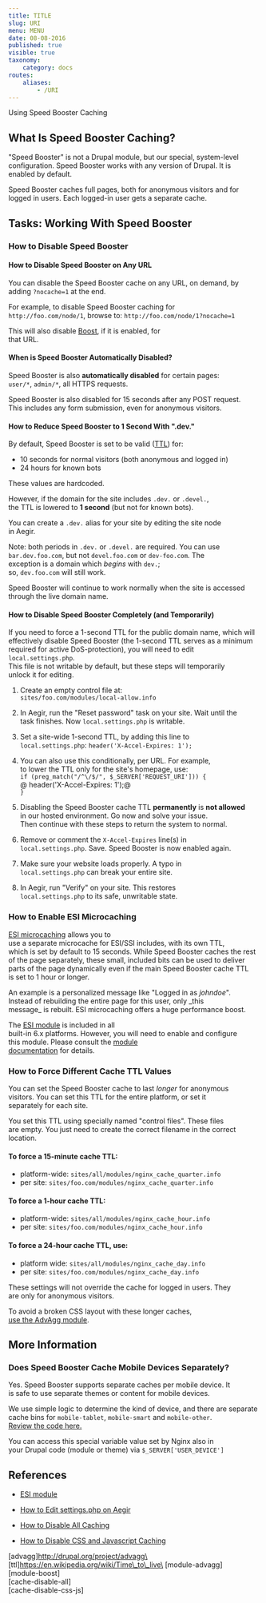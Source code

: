 ```yaml
---
title: TITLE
slug: URI
menu: MENU
date: 08-08-2016
published: true
visible: true
taxonomy:
    category: docs
routes:
    aliases:
        - /URI
---
```

Using Speed Booster Caching

What Is Speed Booster Caching?
------------------------------

"Speed Booster" is not a Drupal module, but our special, system-level\
configuration. Speed Booster works with any version of Drupal. It is\
enabled by default.

Speed Booster caches full pages, both for anonymous visitors and for\
logged in users. Each logged-in user gets a separate cache.

Tasks: Working With Speed Booster
---------------------------------

### How to Disable Speed Booster

#### How to Disable Speed Booster on Any URL

You can disable the Speed Booster cache on any URL, on demand, by\
adding `?nocache=1` at the end.

For example, to disable Speed Booster caching for\
`http://foo.com/node/1`, browse to: `http://foo.com/node/1?nocache=1`

This will also disable [Boost](module-boost), if it is enabled, for\
that URL.

#### When is Speed Booster Automatically Disabled?

Speed Booster is also **automatically disabled** for certain pages:\
`user/*`, `admin/*`, all HTTPS requests.

Speed Booster is also disabled for 15 seconds after any POST request.\
This includes any form submission, even for anonymous visitors.

#### How to Reduce Speed Booster to 1 Second With ".dev."

By default, Speed Booster is set to be valid ([TTL](ttl)) for:

-   10 seconds for normal visitors (both anonymous and logged in)
-   24 hours for known bots

These values are hardcoded.

However, if the domain for the site includes `.dev.` or `.devel.`,\
the TTL is lowered to **1 second** (but not for known bots).

You can create a `.dev.` alias for your site by editing the site node\
in Aegir.

Note: both periods in `.dev.` or `.devel.` are required. You can use\
`bar.dev.foo.com`, but not `devel.foo.com` or `dev-foo.com`. The\
exception is a domain which *begins* with `dev.`;\
so, `dev.foo.com` will still work.

Speed Booster will continue to work normally when the site is accessed\
through the live domain name.

#### How to Disable Speed Booster Completely (and Temporarily)

If you need to force a 1-second TTL for the public domain name, which
will\
effectively disable Speed Booster (the 1-second TTL serves as a minimum\
required for active DoS-protection), you will need to edit
`local.settings.php`.\
This file is not writable by default, but these steps will temporarily\
unlock it for editing.

1.  Create an empty control file at:\
    `sites/foo.com/modules/local-allow.info`

1.  In Aegir, run the "Reset password" task on your site. Wait until
    the\
    task finishes. Now `local.settings.php` is writable.

1.  Set a site-wide 1-second TTL, by adding this line to\
    `local.settings.php`: `header('X-Accel-Expires: 1');`

1.  You can also use this conditionally, per URL. For example,\
    to lower the TTL only for the site's homepage, use:\
    `if (preg_match("/^\/$/", $_SERVER['REQUEST_URI'])) {`\
    @ header('X-Accel-Expires: 1');@\
    `}`

1.  Disabling the Speed Booster cache TTL **permanently** is **not
    allowed**\
    in our hosted environment. Go now and solve your issue.\
    Then continue with these steps to return the system to normal.

1.  Remove or comment the `X-Accel-Expires` line(s) in\
    `local.settings.php`. Save. Speed Booster is now enabled again.

1.  Make sure your website loads properly. A typo in\
    `local.settings.php` can break your entire site.

1.  In Aegir, run "Verify" on your site. This restores\
    `local.settings.php` to its safe, unwritable state.

### How to Enable ESI Microcaching

[ESI microcaching](http://groups.drupal.org/node/197478) allows you to\
use a separate microcache for ESI/SSI includes, with its own TTL,\
which is set by default to 15 seconds. While Speed Booster caches the
rest\
of the page separately, these small, included bits can be used to
deliver\
parts of the page dynamically even if the main Speed Booster cache TTL\
is set to 1 hour or longer.

An example is a personalized message like "Logged in as *johndoe*".\
Instead of rebuilding the entire page for this user, only \_this\
message\_ is rebuilt. ESI microcaching offers a huge performance boost.

The [ESI module](http://drupal.org/project/esi) is included in all\
built-in 6.x platforms. However, you will need to enable and configure\
this module. Please consult the [module\
documentation](http://drupal.org/project/esi) for details.

### How to Force Different Cache TTL Values

You can set the Speed Booster cache to last *longer* for anonymous\
visitors. You can set this TTL for the entire platform, or set it\
separately for each site.

You set this TTL using specially named "control files". These files\
are empty. You just need to create the correct filename in the correct\
location.

#### To force a 15-minute cache TTL:

-   platform-wide: `sites/all/modules/nginx_cache_quarter.info`
-   per site: `sites/foo.com/modules/nginx_cache_quarter.info`

#### To force a 1-hour cache TTL:

-   platform-wide: `sites/all/modules/nginx_cache_hour.info`
-   per site: `sites/foo.com/modules/nginx_cache_hour.info`

#### To force a 24-hour cache TTL, use:

-   platform wide: `sites/all/modules/nginx_cache_day.info`
-   per site: `sites/foo.com/modules/nginx_cache_day.info`

These settings will not override the cache for logged in users. They\
are only for anonymous visitors.

To avoid a broken CSS layout with these longer caches,\
[use the AdvAgg module](module-advagg).

More Information
----------------

### Does Speed Booster Cache Mobile Devices Separately?

Yes. Speed Booster supports separate caches per mobile device. It\
is safe to use separate themes or content for mobile devices.

We use simple logic to determine the kind of device, and there are
separate\
cache bins for `mobile-tablet`, `mobile-smart` and `mobile-other`.\
[Review the code here.](http://bit.ly/wYz6PG)

You can access this special variable value set by Nginx also in\
your Drupal code (module or theme) via `$_SERVER['USER_DEVICE']`

References
----------

-   [ESI module](http://drupal.org/project/esi)

-   [How to Edit settings.php on Aegir](edit-settings-php)

-   [How to Disable All Caching](cache-disable-all)

-   [How to Disable CSS and Javascript Caching](cache-disable-css-js)

\[advagg\]http://drupal.org/project/advagg\
\[ttl\]https://en.wikipedia.org/wiki/Time\_to\_live\
\[module-advagg\]\
\[module-boost\]\
\[cache-disable-all\]\
\[cache-disable-css-js\]
